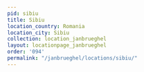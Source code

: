 ```yaml
---
pid: sibiu
title: Sibiu
location_country: Romania
location_city: Sibiu
collection: location_janbrueghel
layout: locationpage_janbrueghel
order: '094'
permalink: "/janbrueghel/locations/sibiu/"
---
```


